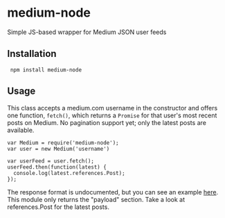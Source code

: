 # medium-node
Simple JS-based wrapper for Medium JSON user feeds

## Installation

     npm install medium-node

## Usage

This class accepts a medium.com username in the constructor and offers one function, `fetch()`, which returns a `Promise` for that user's most recent posts on Medium. No pagination support yet; only the latest posts are available.

    var Medium = require('medium-node');
    var user = new Medium('username')

    var userFeed = user.fetch();
    userFeed.then(function(latest) {
      console.log(latest.references.Post);
    });

The response format is undocumented, but you can see an example [here](https://medium.com/@tashian/latest?format=json). This module only returns the "payload" section. Take a look at references.Post for the latest posts.
